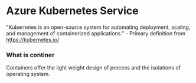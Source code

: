 # Azure Kubernetes Service

"Kubernetes is an open-source system for automating deployment, scaling, and management of containerized applications." - Primary definition from https://kubernetes.io/

### What is continer
Containers offer the light weight design of process and the isolations of operating system.

